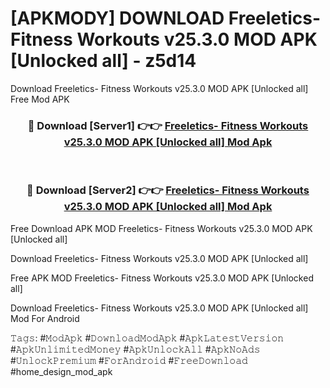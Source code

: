 # [APKMODY] DOWNLOAD Freeletics- Fitness Workouts v25.3.0 MOD APK [Unlocked all] - z5d14
Download Freeletics- Fitness Workouts v25.3.0 MOD APK [Unlocked all] Free Mod APK

<div align="center">
<h3>🔴 Download [Server1] 👉👉 <a href="https://apk-comot.site?title=Freeletics-_Fitness_Workouts_v25.3.0_MOD_APK_[Unlocked_all]">Freeletics- Fitness Workouts v25.3.0 MOD APK [Unlocked all] Mod Apk</a></h3><br>

<h3>🔴 Download [Server2] 👉👉 <a href="https://apk-comot.site?title=Freeletics-_Fitness_Workouts_v25.3.0_MOD_APK_[Unlocked_all]">Freeletics- Fitness Workouts v25.3.0 MOD APK [Unlocked all] Mod Apk</a></h3>
</div>


Free Download APK MOD Freeletics- Fitness Workouts v25.3.0 MOD APK [Unlocked all]

Download Freeletics- Fitness Workouts v25.3.0 MOD APK [Unlocked all] 

Free APK MOD Freeletics- Fitness Workouts v25.3.0 MOD APK [Unlocked all] 

Download Freeletics- Fitness Workouts v25.3.0 MOD APK [Unlocked all] Mod For Android

𝚃𝚊𝚐𝚜: #𝙼𝚘𝚍𝙰𝚙𝚔 #𝙳𝚘𝚠𝚗𝚕𝚘𝚊𝚍𝙼𝚘𝚍𝙰𝚙𝚔 #𝙰𝚙𝚔𝙻𝚊𝚝𝚎𝚜𝚝𝚅𝚎𝚛𝚜𝚒𝚘𝚗 #𝙰𝚙𝚔𝚄𝚗𝚕𝚒𝚖𝚒𝚝𝚎𝚍𝙼𝚘𝚗𝚎𝚢 #𝙰𝚙𝚔𝚄𝚗𝚕𝚘𝚌𝚔𝙰𝚕𝚕 #𝙰𝚙𝚔𝙽𝚘𝙰𝚍𝚜 #𝚄𝚗𝚕𝚘𝚌𝚔𝙿𝚛𝚎𝚖𝚒𝚞𝚖 #𝙵𝚘𝚛𝙰𝚗𝚍𝚛𝚘𝚒𝚍 #𝙵𝚛𝚎𝚎𝙳𝚘𝚠𝚗𝚕𝚘𝚊𝚍 #home_design_mod_apk